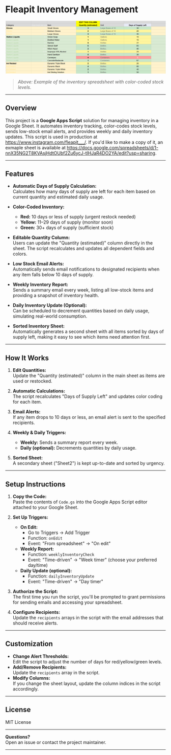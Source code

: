 # Fleapit Inventory Management

![Inventory Example](./inventory_example.png)

> _Above: Example of the inventory spreadsheet with color-coded stock levels._

---

## Overview

This project is a **Google Apps Script** solution for managing inventory in a Google Sheet. It automates inventory tracking, color-codes stock levels, sends low-stock email alerts, and provides weekly and daily inventory updates. This script is used in production at https://www.instagram.com/fleapit___/. If you'd like to make a copy of it, an exmaple sheet is available at https://docs.google.com/spreadsheets/d/1-nnX35NG2T8KVAsjHdtOUbf2Zu6ycJ-tlHJaR4DO2YA/edit?usp=sharing.

---

## Features

- **Automatic Days of Supply Calculation:**  
  Calculates how many days of supply are left for each item based on current quantity and estimated daily usage.

- **Color-Coded Inventory:**  
  - **Red:** 10 days or less of supply (urgent restock needed)
  - **Yellow:** 11–29 days of supply (monitor soon)
  - **Green:** 30+ days of supply (sufficient stock)

- **Editable Quantity Column:**  
  Users can update the "Quantity (estimated)" column directly in the sheet. The script recalculates and updates all dependent fields and colors.

- **Low Stock Email Alerts:**  
  Automatically sends email notifications to designated recipients when any item falls below 10 days of supply.

- **Weekly Inventory Report:**  
  Sends a summary email every week, listing all low-stock items and providing a snapshot of inventory health.

- **Daily Inventory Update (Optional):**  
  Can be scheduled to decrement quantities based on daily usage, simulating real-world consumption.

- **Sorted Inventory Sheet:**  
  Automatically generates a second sheet with all items sorted by days of supply left, making it easy to see which items need attention first.

---

## How It Works

1. **Edit Quantities:**  
   Update the "Quantity (estimated)" column in the main sheet as items are used or restocked.

2. **Automatic Calculations:**  
   The script recalculates "Days of Supply Left" and updates color coding for each item.

3. **Email Alerts:**  
   If any item drops to 10 days or less, an email alert is sent to the specified recipients.

4. **Weekly & Daily Triggers:**  
   - **Weekly:** Sends a summary report every week.
   - **Daily (optional):** Decrements quantities by daily usage.

5. **Sorted Sheet:**  
   A secondary sheet ("Sheet2") is kept up-to-date and sorted by urgency.

---

## Setup Instructions

1. **Copy the Code:**  
   Paste the contents of `Code.gs` into the Google Apps Script editor attached to your Google Sheet.

2. **Set Up Triggers:**  
   - **On Edit:**  
     - Go to Triggers → Add Trigger  
     - Function: `onEdit`  
     - Event: "From spreadsheet" → "On edit"
   - **Weekly Report:**  
     - Function: `weeklyInventoryCheck`  
     - Event: "Time-driven" → "Week timer" (choose your preferred day/time)
   - **Daily Update (optional):**  
     - Function: `dailyInventoryUpdate`  
     - Event: "Time-driven" → "Day timer"

3. **Authorize the Script:**  
   The first time you run the script, you'll be prompted to grant permissions for sending emails and accessing your spreadsheet.

4. **Configure Recipients:**  
   Update the `recipients` arrays in the script with the email addresses that should receive alerts.



---

## Customization

- **Change Alert Thresholds:**  
  Edit the script to adjust the number of days for red/yellow/green levels.
- **Add/Remove Recipients:**  
  Update the `recipients` array in the script.
- **Modify Columns:**  
  If you change the sheet layout, update the column indices in the script accordingly.

---

## License

MIT License

---

**Questions?**  
Open an issue or contact the project maintainer.

---

